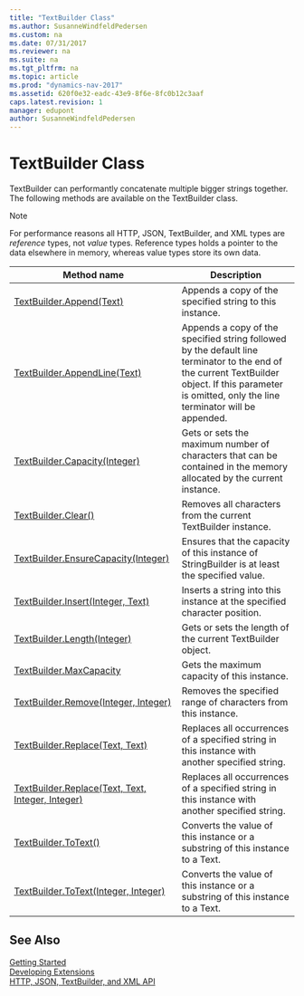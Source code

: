 ```yaml
---
title: "TextBuilder Class"
ms.author: SusanneWindfeldPedersen
ms.custom: na
ms.date: 07/31/2017
ms.reviewer: na
ms.suite: na
ms.tgt_pltfrm: na
ms.topic: article
ms.prod: "dynamics-nav-2017"
ms.assetid: 620f0e32-eadc-43e9-8f6e-8fc0b12c3aaf
caps.latest.revision: 1
manager: edupont
author: SusanneWindfeldPedersen
---
```


# TextBuilder Class
TextBuilder can performantly concatenate multiple bigger strings together. The following methods are available on the TextBuilder class.  

> [!NOTE]
> For performance reasons all HTTP, JSON, TextBuilder, and XML types are *reference* types, not *value* types. Reference types holds a pointer to the data elsewhere in memory, whereas value types store its own data.

|Method name|Description|  
|-----------|-----------|  
|[TextBuilder.Append(Text)](textbuilder-append-method.md)|Appends a copy of the specified string to this instance.|  
|[TextBuilder.AppendLine(Text)](textbuilder-appendline-method.md)|Appends a copy of the specified string followed by the default line terminator to the end of the current TextBuilder object. If this parameter is omitted, only the line terminator will be appended.|  
|[TextBuilder.Capacity(Integer)](textbuilder-capacity-property.md)|Gets or sets the maximum number of characters that can be contained in the memory allocated by the current instance.|  
|[TextBuilder.Clear()](textbuilder-clear-method.md)|Removes all characters from the current TextBuilder instance.|  
|[TextBuilder.EnsureCapacity(Integer)](textbuilder-ensurecapacity-method.md)|Ensures that the capacity of this instance of StringBuilder is at least the specified value.|  
|[TextBuilder.Insert(Integer, Text)](textbuilder-insert-method.md)|Inserts a string into this instance at the specified character position.|  
|[TextBuilder.Length(Integer)](textbuilder-length-property.md)|Gets or sets the length of the current TextBuilder object.|  
|[TextBuilder.MaxCapacity](textbuilder-maxcapacity-property.md)|Gets the maximum capacity of this instance.|  
|[TextBuilder.Remove(Integer, Integer)](textbuilder-remove-method.md)|Removes the specified range of characters from this instance.|  
|[TextBuilder.Replace(Text, Text)](textbuilder-replace-oldtext-newtext-method.md)|Replaces all occurrences of a specified string in this instance with another specified string.|  
|[TextBuilder.Replace(Text, Text, Integer, Integer)](textbuilder-replace-oldtext-newtext-startindex-count-method.md)|Replaces all occurrences of a specified string in this instance with another specified string.|  
|[TextBuilder.ToText()](textbuilder-totext-method.md)|Converts the value of this instance or a substring of this instance to a Text.|  
|[TextBuilder.ToText(Integer, Integer)](textbuilder-totext-startindex-count-method.md)|Converts the value of this instance or a substring of this instance to a Text.|  
## See Also
[Getting Started](../devenv-get-started.md)  
[Developing Extensions](../devenv-dev-overview.md)  
[HTTP, JSON, TextBuilder, and XML API](../devenv-restapi-overview.md)
